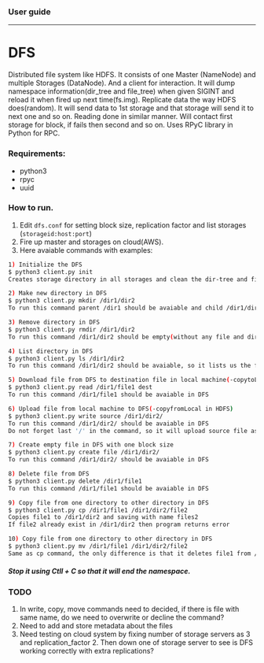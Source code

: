 ### User guide

---

# DFS
Distributed file system like HDFS. It consists of one Master (NameNode) and multiple Storages (DataNode). And a client for interaction. It will dump namespace information(dir_tree and file_tree) when given SIGINT and reload it when fired up next time(fs.img). Replicate data the way HDFS does(random). It will send data to 1st storage and that storage will send it to next one and so on. Reading done in similar manner. Will contact first storage for block, if fails then second and so on.  Uses RPyC library in Python for RPC. 

### Requirements:
  - python3
  - rpyc
  - uuid
  
### How to run.
  1. Edit `dfs.conf` for setting block size, replication factor and list storages (`storageid:host:port`)
  2. Fire up master and storages on cloud(AWS).
  3. Here avaiable commands with examples:
```sh
1) Initialize the DFS
$ python3 client.py init
Creates storage directory in all storages and clean the dir-tree and files in storage

2) Make new directory in DFS
$ python3 client.py mkdir /dir1/dir2
To run this command parent /dir1 should be avaiable and child /dir1/dir2 should not avaible

3) Remove directory in DFS
$ python3 client.py rmdir /dir1/dir2
To run this command /dir1/dir2 should be empty(without any file and dirs)

4) List directory in DFS
$ python3 client.py ls /dir1/dir2
To run this command /dir1/dir2 should be avaiable, so it lists us the files and dirs avaiable in /dir1/dir2

5) Download file from DFS to destination file in local machine(-copytoLocal in HDFS)
$ python3 client.py read /dir1/file1 dest
To run this command /dir1/file1 should be avaiable in DFS

6) Upload file from local machine to DFS(-copyfromLocal in HDFS)
$ python3 client.py write source /dir1/dir2/
To run this command /dir1/dir2/ should be avaiable in DFS 
Do not forget last '/' in the command, so it will upload source file as form /dir1/dir2/source in DFS

7) Create empty file in DFS with one block size
$ python3 client.py create file /dir1/dir2/
To run this command /dir1/dir2/ should be avaiable in DFS 

8) Delete file from DFS
$ python3 client.py delete /dir1/file1
To run this command /dir1/file1 should be avaiable in DFS

9) Copy file from one directory to other directory in DFS
$ python3 client.py cp /dir1/file1 /dir1/dir2/file2
Copies file1 to /dir1/dir2 and saving with name files2
If file2 already exist in /dir1/dir2 then program returns error

10) Copy file from one directory to other directory in DFS
$ python3 client.py mv /dir1/file1 /dir1/dir2/file2
Same as cp command, the only difference is that it deletes file1 from /dir1 after copying to /dir1/dir2


```
##### Stop it using Ctll + C so that it will end the namespace.

### TODO
1) In write, copy, move commands need to decided, if there is file with same name, do we need to overwrite or decline the command?
2) Need to add and store metadata about the files
3) Need testing on cloud system by fixing number of storage servers as 3 and replication_factor 2. Then down one of storage server to see is DFS working correctly with extra replications? 
